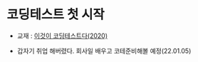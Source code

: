 # 코딩테스트 첫 시작
* 교재 : [이것이 코딩테스트다(2020)](https://www.coupang.com/vp/products/1916359541?itemId=3253639166&vendorItemId=71240711151&src=1042503&spec=10304982&addtag=400&ctag=1916359541&lptag=10304982I3253639166&itime=20211119114446&pageType=PRODUCT&pageValue=1916359541&wPcid=16255339804488722614658&wRef=&wTime=20211119114446&redirect=landing&gclid=Cj0KCQiAkNiMBhCxARIsAIDDKNWsw76TyN1OOgPzleeVdFoG4h7n8138GoPAPwBzqrlBWXSUOEyWlOcaApWEEALw_wcB&campaignid=&adgroupid=&isAddedCart=)

* 갑자기 취업 해버렸다. 회사일 배우고 코테준비해볼 예정(22.01.05)
